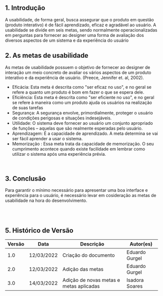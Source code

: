 ## 1. Introdução

A usabilidade, de forma geral, busca assegurar que o produto em questão (produto interativo) é de fácil aprendizado, eficaz e agradável ao usuário. A usabilidade se divide em seis metas, sendo normalmente operacionalizadas em perguntas para fornecer ao designer uma forma de avaliação dos diversos aspectos de um sistema e da experiência do usuário

## 2. As metas de usabilidade

As metas de usabilidade possuem o objetivo de fornecer ao designer de interação um meio concreto de avaliar os vários aspectos de um produto interativo e da experiência de usuário. (Preece, Jennifer et. al, 2002).

- Eficácia: Esta meta é descrita como "ser eficaz no uso", e no geral se refere a quanto um produto é bom em fazer o que se espera dele.
- Eficiência: Esta meta é descrita como "ser eficiente no uso", e no geral se refere à maneira como um produto ajuda os usuários na realização de suas tarefas
- Segurança: A segurança envolve, primordialmente, proteger o usuário de condições perigosas e situações indesejáveis.
- Utilidade: O sistema deve fornecer ao usuário um conjunto apropriado de funções – aquelas que são realmente esperadas pelo usuário.
- Aprendizagem: É a capacidade de aprendizado. A meta determina se vai ser fácil aprender a usar o sistema.
- Memorização : Essa meta trata da capacidade de memorização. O seu cumprimento acontece quando existe facilidade em lembrar como utilizar o sistema após uma experiência prévia.

<br/>

## 3. Conclusão

Para garantir o mínimo necessário para apresentar uma boa interface e experiência para o usuário, é necessário levar em cosideração as metas de usabilidade na hora do desenvolvimento.

<br/>
<br/>

## 5. Histórico de Versão

| Versão | Data       | Descrição                               | Autor(es)      |
| ------ | ---------- | --------------------------------------- | -------------- |
| 1.0    | 12/03/2022 | Criação do documento                    | Eduardo Gurgel |
| 2.0    | 12/03/2022 | Adição das metas                        | Eduardo Gurgel |
| 3.0    | 14/03/2022 | Adição de novas metas e metas aplicadas | Isadora Soares |
